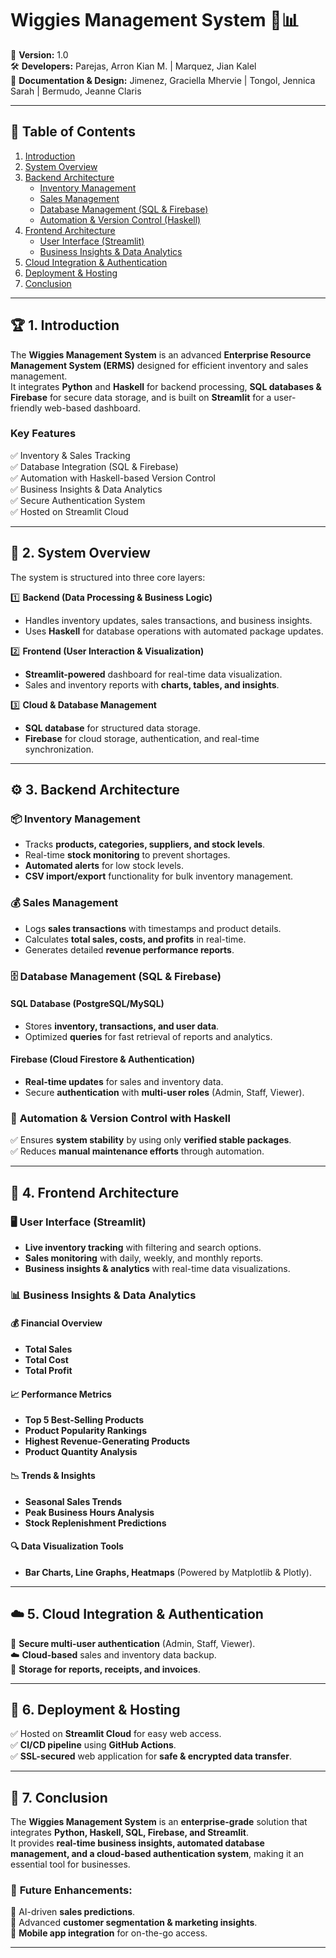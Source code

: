 # **Wiggies Management System** 🍦📊  

📅 **Version:** 1.0  
🛠️ **Developers:** Parejas, Arron Kian M. | Marquez, Jian Kalel  
🎨 **Documentation & Design:** Jimenez, Graciella Mhervie | Tongol, Jennica Sarah | Bermudo, Jeanne Claris  

---

## 📖 **Table of Contents**  
1. [Introduction](#introduction)  
2. [System Overview](#system-overview)  
3. [Backend Architecture](#backend-architecture)  
   - [Inventory Management](#inventory-management)  
   - [Sales Management](#sales-management)  
   - [Database Management (SQL & Firebase)](#database-management-sql--firebase)  
   - [Automation & Version Control (Haskell)](#automation--version-control-haskell)  
4. [Frontend Architecture](#frontend-architecture)  
   - [User Interface (Streamlit)](#user-interface-streamlit)  
   - [Business Insights & Data Analytics](#business-insights--data-analytics)  
5. [Cloud Integration & Authentication](#cloud-integration--authentication)  
6. [Deployment & Hosting](#deployment--hosting)  
7. [Conclusion](#conclusion)  

---

## 🏆 **1. Introduction**  

The **Wiggies Management System** is an advanced **Enterprise Resource Management System (ERMS)** designed for efficient inventory and sales management.  
It integrates **Python** and **Haskell** for backend processing, **SQL databases & Firebase** for secure data storage, and is built on **Streamlit** for a user-friendly web-based dashboard.  

### **Key Features**  
✅ Inventory & Sales Tracking  
✅ Database Integration (SQL & Firebase)  
✅ Automation with Haskell-based Version Control  
✅ Business Insights & Data Analytics  
✅ Secure Authentication System  
✅ Hosted on Streamlit Cloud  

---

## 📌 **2. System Overview**  

The system is structured into three core layers:  

1️⃣ **Backend (Data Processing & Business Logic)**  
   - Handles inventory updates, sales transactions, and business insights.  
   - Uses **Haskell** for database operations with automated package updates.  

2️⃣ **Frontend (User Interaction & Visualization)**  
   - **Streamlit-powered** dashboard for real-time data visualization.  
   - Sales and inventory reports with **charts, tables, and insights**.  

3️⃣ **Cloud & Database Management**  
   - **SQL database** for structured data storage.  
   - **Firebase** for cloud storage, authentication, and real-time synchronization.  

---

## ⚙️ **3. Backend Architecture**  

### 📦 **Inventory Management**  
- Tracks **products, categories, suppliers, and stock levels**.  
- Real-time **stock monitoring** to prevent shortages.  
- **Automated alerts** for low stock levels.  
- **CSV import/export** functionality for bulk inventory management.  

### 💰 **Sales Management**  
- Logs **sales transactions** with timestamps and product details.  
- Calculates **total sales, costs, and profits** in real-time.  
- Generates detailed **revenue performance reports**.  

### 🗄 **Database Management (SQL & Firebase)**  

#### **SQL Database (PostgreSQL/MySQL)**  
- Stores **inventory, transactions, and user data**.  
- Optimized **queries** for fast retrieval of reports and analytics.  

#### **Firebase (Cloud Firestore & Authentication)**  
- **Real-time updates** for sales and inventory data.  
- Secure **authentication** with **multi-user roles** (Admin, Staff, Viewer).  

### 🔄 **Automation & Version Control with Haskell**  
✅ Ensures **system stability** by using only **verified stable packages**.  
✅ Reduces **manual maintenance efforts** through automation.  

---

## 🎨 **4. Frontend Architecture**  

### 🖥 **User Interface (Streamlit)**  
- **Live inventory tracking** with filtering and search options.  
- **Sales monitoring** with daily, weekly, and monthly reports.  
- **Business insights & analytics** with real-time data visualizations.  

### 📊 **Business Insights & Data Analytics**  

#### **💰 Financial Overview**  
- **Total Sales**  
- **Total Cost**  
- **Total Profit**  

#### **📈 Performance Metrics**  
- **Top 5 Best-Selling Products**  
- **Product Popularity Rankings**  
- **Highest Revenue-Generating Products**  
- **Product Quantity Analysis**  

#### **📉 Trends & Insights**  
- **Seasonal Sales Trends**  
- **Peak Business Hours Analysis**  
- **Stock Replenishment Predictions**  

#### **🔍 Data Visualization Tools**  
- **Bar Charts, Line Graphs, Heatmaps** (Powered by Matplotlib & Plotly).  

---

## ☁️ **5. Cloud Integration & Authentication**  

🔐 **Secure multi-user authentication** (Admin, Staff, Viewer).  
☁️ **Cloud-based** sales and inventory data backup.  
📂 **Storage for reports, receipts, and invoices**.  

---

## 🚀 **6. Deployment & Hosting**  

✅ Hosted on **Streamlit Cloud** for easy web access.  
✅ **CI/CD pipeline** using **GitHub Actions**.  
✅ **SSL-secured** web application for **safe & encrypted data transfer**.  

---

## 🎯 **7. Conclusion**  

The **Wiggies Management System** is an **enterprise-grade** solution that integrates **Python, Haskell, SQL, Firebase, and Streamlit**.  
It provides **real-time business insights, automated database management, and a cloud-based authentication system**, making it an essential tool for businesses.  

### 🚀 **Future Enhancements:**  
🔹 AI-driven **sales predictions**.  
🔹 Advanced **customer segmentation & marketing insights**.  
🔹 **Mobile app integration** for on-the-go access.  

---
